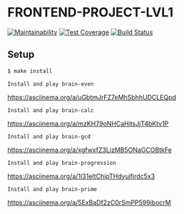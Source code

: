 # FRONTEND-PROJECT-LVL1

[![Maintainability](https://api.codeclimate.com/v1/badges/b320006faae86ac4ce23/maintainability)](https://codeclimate.com/github/fumufu86/frontend-project-lvl1/maintainability)
[![Test Coverage](https://api.codeclimate.com/v1/badges/b320006faae86ac4ce23/test_coverage)](https://codeclimate.com/github/fumufu86/frontend-project-lvl1/test_coverage)
[![Build Status](https://travis-ci.org/fumufu86/frontend-project-lvl1.svg?branch=master)](https://travis-ci.org/fumufu86/frontend-project-lvl1)

## Setup

```sh
$ make install
``` 
```
Install and play brain-even
```
https://asciinema.org/a/uGbtmJrFZ7eMhSbhhUDCLEQpd

```
Install and play brain-calc
```
https://asciinema.org/a/mzKH79oNHCaHitsJjT4bKtv1P

```
Install and play brain-gcd
```
https://asciinema.org/a/xgfwxfZ3LizMB5ONaGCOBtkFe

```
Install and play brain-progression
```
https://asciinema.org/a/1I31eItChipTHdyujfjrdc5x3

```
Install and play brain-prime
```
https://asciinema.org/a/5ExBaDf2zC0rSmPP599ibocrM
